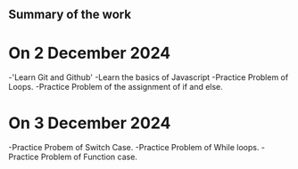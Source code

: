 ## Summary of the work 

# On 2 December 2024
-'Learn Git and Github'
-Learn the basics of Javascript
-Practice Problem of Loops.
-Practice Problem of the assignment of if and else.

# On 3 December 2024
-Practice Probem of Switch Case.
-Practice Problem of While loops. 
-Practice Problem of Function case.

